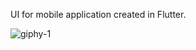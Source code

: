 UI for mobile application created in Flutter.

![giphy-1](https://user-images.githubusercontent.com/34696198/56118294-3c0a7080-5f6a-11e9-8fd0-49d25acb00bf.gif)
